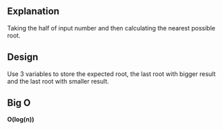 ## Explanation

Taking the half of input number and then calculating the nearest possible root.

## Design

Use 3 variables to store the expected root, the last root with bigger result and the last root with smaller result.

## Big O

**O(log(n))**